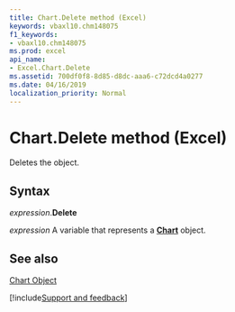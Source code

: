 ```yaml
---
title: Chart.Delete method (Excel)
keywords: vbaxl10.chm148075
f1_keywords:
- vbaxl10.chm148075
ms.prod: excel
api_name:
- Excel.Chart.Delete
ms.assetid: 700df0f8-8d85-d8dc-aaa6-c72dcd4a0277
ms.date: 04/16/2019
localization_priority: Normal
---
```



# Chart.Delete method (Excel)

Deletes the object.


## Syntax

_expression_.**Delete**

_expression_ A variable that represents a **[Chart](Excel.Chart(object).md)** object.


## See also


[Chart Object](Excel.Chart(object).md)

[!include[Support and feedback](~/includes/feedback-boilerplate.md)]